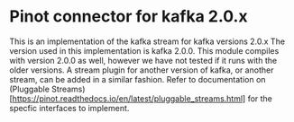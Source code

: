 <!--

    Licensed to the Apache Software Foundation (ASF) under one
    or more contributor license agreements.  See the NOTICE file
    distributed with this work for additional information
    regarding copyright ownership.  The ASF licenses this file
    to you under the Apache License, Version 2.0 (the
    "License"); you may not use this file except in compliance
    with the License.  You may obtain a copy of the License at

      http://www.apache.org/licenses/LICENSE-2.0

    Unless required by applicable law or agreed to in writing,
    software distributed under the License is distributed on an
    "AS IS" BASIS, WITHOUT WARRANTIES OR CONDITIONS OF ANY
    KIND, either express or implied.  See the License for the
    specific language governing permissions and limitations
    under the License.

-->
# Pinot connector for kafka 2.0.x

This is an implementation of the kafka stream for kafka versions 2.0.x The version used in this implementation is kafka 2.0.0. This module compiles with version 2.0.0 as well, however we have not tested if it runs with the older versions.
A stream plugin for another version of kafka, or another stream, can be added in a similar fashion. Refer to documentation on (Pluggable Streams)[https://pinot.readthedocs.io/en/latest/pluggable_streams.html] for the specfic interfaces to implement.
